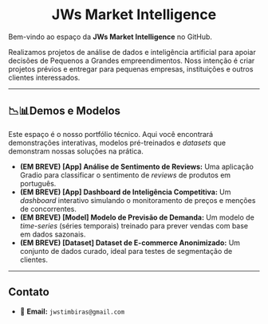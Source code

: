 <div align="center">

  # JWs Market Intelligence

</div>

Bem-vindo ao espaço da **JWs Market Intelligence** no GitHub.

Realizamos projetos de análise de dados e inteligência artificial para apoiar decisões de Pequenos a Grandes empreendimentos.
Noss intenção é criar projetos prévios e entregar para pequenas empresas, instituições e outros clientes interessados.

---

## 📉📊Demos e Modelos

Este espaço é o nosso portfólio técnico. Aqui você encontrará demonstrações interativas, modelos pré-treinados e *datasets* que demonstram nossas soluções na prática.

* **(EM BREVE) [App] Análise de Sentimento de Reviews:** Uma aplicação Gradio para classificar o sentimento de *reviews* de produtos em português.
* **(EM BREVE) [App] Dashboard de Inteligência Competitiva:** Um *dashboard* interativo simulando o monitoramento de preços e menções de concorrentes.
* **(EM BREVE) [Model] Modelo de Previsão de Demanda:** Um modelo de *time-series* (séries temporais) treinado para prever vendas com base em dados sazonais.
* **(EM BREVE) [Dataset] Dataset de E-commerce Anonimizado:** Um conjunto de dados curado, ideal para testes de segmentação de clientes.

---

## Contato
* 📧 **Email:** `jwstimbiras@gmail.com`
